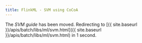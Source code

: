 ```yaml
---
title: FlinkML - SVM using CoCoA
---
```

<!--
Licensed to the Apache Software Foundation (ASF) under one
or more contributor license agreements.  See the NOTICE file
distributed with this work for additional information
regarding copyright ownership.  The ASF licenses this file
to you under the Apache License, Version 2.0 (the
"License"); you may not use this file except in compliance
with the License.  You may obtain a copy of the License at

  http://www.apache.org/licenses/LICENSE-2.0

Unless required by applicable law or agreed to in writing,
software distributed under the License is distributed on an
"AS IS" BASIS, WITHOUT WARRANTIES OR CONDITIONS OF ANY
KIND, either express or implied.  See the License for the
specific language governing permissions and limitations
under the License.
-->

<meta http-equiv="refresh" content="1; url={{ site.baseurl }}/apis/batch/libs/ml/svm.html" />

The *SVM guide* has been moved. Redirecting to [{{ site.baseurl }}/apis/batch/libs/ml/svm.html]({{ site.baseurl }}/apis/batch/libs/ml/svm.html) in 1 second.